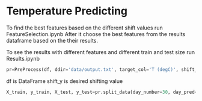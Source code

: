 # Temperature Predicting

To find the best features based on the different shift values run FeatureSelection.ipynb
After it choose the best features from the results dataframe based on the their results.

To see the results with different features and different train and test size run Results.ipynb
```python
pr=PreProcess(df, ddir='data/output.txt', target_col='T (degC)', shift_day=7)
```

df is DataFrame
shift_y is desired shifting value

```python
X_train, y_train, X_test, y_test=pr.split_data(day_number=30, day_pred=1, day_start=0)
```